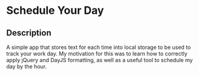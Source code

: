 # Schedule Your Day

## Description

A simple app that stores text for each time into local storage to be used to track your work day. 
My motivation for this was to learn how to correctly apply jQuery and DayJS formatting, as well as a useful tool to schedule my day by the hour. 
